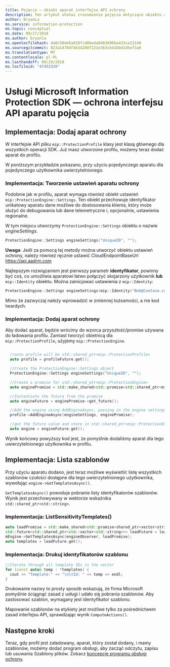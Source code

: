 ```yaml
---
title: Pojęcia — obiekt aparat interfejsu API ochrony
description: Ten artykuł ułatwi zrozumienie pojęcia dotyczące obiektu aparat ochrony, który jest tworzony podczas inicjowania aplikacji.
author: BryanLa
ms.service: information-protection
ms.topic: conceptual
ms.date: 09/27/2018
ms.author: bryanla
ms.openlocfilehash: da0c50de6a818fcd8beda0483696ba433ce22149
ms.sourcegitcommit: 823a14784f4b34288f221e3b3cb41bbd1d5ef3a6
ms.translationtype: MT
ms.contentlocale: pl-PL
ms.lasthandoff: 09/29/2018
ms.locfileid: "47453320"
---
```

# <a name="microsoft-information-protection-sdk---protection-api-engine-concepts"></a>Usługi Microsoft Information Protection SDK — ochrona interfejsu API aparatu pojęcia

## <a name="implementation-add-a-protection-engine"></a>Implementacja: Dodaj aparat ochrony

W interfejsie API pliku `mip::ProtectionProfile` klasy jest klasą głównego dla wszystkich operacji SDK. Już masz utworzone profilu, możemy teraz dodać aparat do profilu.

W poniższym przykładzie pokazano, przy użyciu pojedynczego aparatu dla pojedynczego użytkownika uwierzytelnionego.

### <a name="implementation-create-protection-engine-settings"></a>Implementacja: Tworzenie ustawień aparatu ochrony

Podobnie jak w profilu, aparat wymaga również obiekt ustawień `mip::ProtectionEngine::Settings`. Ten obiekt przechowuje identyfikator unikatowy aparatu dane możliwe do dostosowania klienta, który może służyć do debugowania lub dane telemetryczne i, opcjonalnie, ustawienia regionalne.

W tym miejscu utworzymy `ProtectionEngine::Settings` obiektu o nazwie *engineSettings*. 

```cpp
ProtectionEngine::Settings engineSettings("UniqueID", "");
```

**Uwaga**: Jeśli za pomocą tej metody można utworzyć obiektu ustawień ochrony, należy również ręcznie ustawić CloudEndpointBaseUrl https://api.aadrm.com

Najlepszym rozwiązaniem jest pierwszy parametr **identyfikator**, powinny być coś, co umożliwia aparatowi łatwo połączyć skojarzony użytkownik **lub** `mip::Identity` obiektu. Można zainicjować ustawienia z `mip::Identity`:

```cpp
ProtectionEngine::Settings engineSettings(mip::Identity("Bob@Contoso.com", "");
```

Mimo że zazwyczaj należy wprowadzić w zmiennej tożsamości, a nie kod twardych.

### <a name="implementation-add-the-protection-engine"></a>Implementacja: Dodaj aparat ochrony

Aby dodać aparat, będzie wrócimy do wzorca przyszłość/promise używana do ładowania profilu. Zamiast tworzyć obietnicą dla `mip::ProtectionProfile`, użyjemy `mip::ProtectionEngine`.

```cpp

  //auto profile will be std::shared_ptr<mip::ProtectionProfile>
  auto profile = profileFuture.get();

  //Create the ProtectionEngine::Settings object
  ProtectionEngine::Settings engineSettings("UniqueID", "");

  //Create a promise for std::shared_ptr<mip::ProtectionEngine>
  auto enginePromise = std::make_shared<std::promise<std::shared_ptr<mip::ProtectionEngine>>>();

  //Instantiate the future from the promise
  auto engineFuture = enginePromise->get_future();

  //Add the engine using AddEngineAsync, passing in the engine settings and the promise
  profile->AddEngineAsync(engineSettings, enginePromise);

  //get the future value and store in std::shared_ptr<mip::ProtectionEngine>
  auto engine = engineFuture.get();
```

Wynik końcowy powyższy kod jest, że pomyślnie dodaliśmy aparat dla tego uwierzytelnionego użytkownika w profilu.

## <a name="implementation-list-templates"></a>Implementacja: Lista szablonów

Przy użyciu aparatu dodano, jest teraz możliwe wyświetlić listę wszystkich szablonów czułości dostępne dla tego uwierzytelnionego użytkownika, wywołując `engine->GetTemplatesAsync()`. 

`GetTemplatesAsync()` powoduje pobranie listy identyfikatorów szablonów. Wynik jest przechowywany w wektorze wskaźnika `std::shared_ptr<std::string>`.

### <a name="implementation-listsensitivitytemplates"></a>Implementacja: ListSensitivityTemplates()

```cpp
auto loadPromise = std::make_shared<std::promise<shared_ptr<vector<string>>>>();
std::future<std::shared_ptr<std::vector<std::string>>> loadFuture = loadPromise->get_future();
mEngine->GetTemplatesAsync(engineObserver, loadPromise);
auto templates = loadFuture.get();
```

### <a name="implementation-print-the-template-ids"></a>Implementacja: Drukuj identyfikatorów szablonu

```cpp
//Iterate through all template IDs in the vector
for (const auto& temp : *templates) {
  cout << "Template:" << "\n\tId: " << temp << endl;
}
```

Drukowanie nazwy to prosty sposób wskazują, że firma Microsoft pomyślnie ściągnąć zasad z usługi i udało się pobrania szablonów. Aby zastosować szablon, wymagany jest identyfikator szablonu.

Mapowanie szablonów na etykiety jest możliwe tylko za pośrednictwem zasad interfejsu API, sprawdzając wynik `ComputeActions()`.

## <a name="next-steps"></a>Następne kroki

Teraz, gdy profil jest załadowany, aparat, który został dodany, i mamy szablonów, możemy dodać program obsługi, aby zacząć odczytu, zapisu lub usuwania Szablony plików. Zobacz [koncepcje programu obsługi ochrony](concept-handler-protection-cpp.md).
